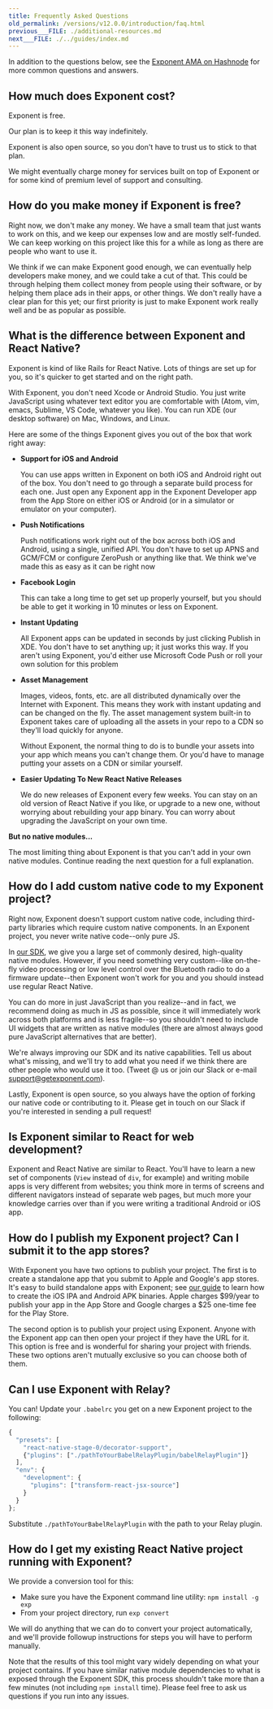 ```yaml
---
title: Frequently Asked Questions
old_permalink: /versions/v12.0.0/introduction/faq.html
previous___FILE: ./additional-resources.md
next___FILE: ./../guides/index.md
---
```


In addition to the questions below, see the [Exponent AMA on Hashnode](https://hashnode.com/ama/with-exponent-ciw1qxry118wl4353o9kxaowl#ciw43q029007fxr53pkuftwhu) for more common questions and answers.

## How much does Exponent cost?

Exponent is free.

Our plan is to keep it this way indefinitely.

Exponent is also open source, so you don't have to trust us to stick to that plan.

We might eventually charge money for services built on top of Exponent or for some kind of premium level of support and consulting.

## How do you make money if Exponent is free?

Right now, we don't make any money. We have a small team that just wants to work on this, and we keep our expenses low and are mostly self-funded. We can keep working on this project like this for a while as long as there are people who want to use it.

We think if we can make Exponent good enough, we can eventually help developers make money, and we could take a cut of that. This could be through helping them collect money from people using their software, or by helping them place ads in their apps, or other things. We don't really have a clear plan for this yet; our first priority is just to make Exponent work really well and be as popular as possible.

## What is the difference between Exponent and React Native?

Exponent is kind of like Rails for React Native. Lots of things are set up for you, so it's quicker to get started and on the right path.

With Exponent, you don't need Xcode or Android Studio. You just write JavaScript using whatever text editor you are comfortable with (Atom, vim, emacs, Sublime, VS Code, whatever you like). You can run XDE (our desktop software) on Mac, Windows, and Linux.

Here are some of the things Exponent gives you out of the box that work right away:

-   **Support for iOS and Android**

    You can use apps written in Exponent on both iOS and Android right out of the box. You don't need to go through a separate build process for each one. Just open any Exponent app in the Exponent Developer app from the App Store on either iOS or Android (or in a simulator or emulator on your computer).

-   **Push Notifications**

    Push notifications work right out of the box across both iOS and Android, using a single, unified API. You don't have to set up APNS and GCM/FCM or configure ZeroPush or anything like that. We think we've made this as easy as it can be right now

-   **Facebook Login**

    This can take a long time to get set up properly yourself, but you should be able to get it working in 10 minutes or less on Exponent.

-   **Instant Updating**

    All Exponent apps can be updated in seconds by just clicking Publish in XDE. You don't have to set anything up; it just works this way. If you aren't using Exponent, you'd either use Microsoft Code Push or roll your own solution for this problem

-   **Asset Management**

    Images, videos, fonts, etc. are all distributed dynamically over the Internet with Exponent. This means they work with instant updating and can be changed on the fly. The asset management system built-in to Exponent takes care of uploading all the assets in your repo to a CDN so they'll load quickly for anyone.

    Without Exponent, the normal thing to do is to bundle your assets into your app which means you can't change them. Or you'd have to manage putting your assets on a CDN or similar yourself.

-   **Easier Updating To New React Native Releases**

    We do new releases of Exponent every few weeks. You can stay on an old version of React Native if you like, or upgrade to a new one, without worrying about rebuilding your app binary. You can worry about upgrading the JavaScript on your own time.

**But no native modules...**

The most limiting thing about Exponent is that you can't add in your own native modules. Continue reading the next question for a full explanation.

## How do I add custom native code to my Exponent project?

Right now, Exponent doesn't support custom native code, including third-party libraries which require custom native components. In an Exponent project, you never write native code--only pure JS.

In [our SDK](/versions/v14.0.0/sdk/index#exponent-sdk), we give you a large set of commonly desired, high-quality native modules. However, if you need something very custom--like on-the-fly video processing or low level control over the Bluetooth radio to do a firmware update--then Exponent won't work for you and you should instead use regular React Native.

You can do more in just JavaScript than you realize--and in fact, we recommend doing as much in JS as possible, since it will immediately work across both platforms and is less fragile--so you shouldn't need to include UI widgets that are written as native modules (there are almost always good pure JavaScript alternatives that are better).

We're always improving our SDK and its native capabilities. Tell us about what's missing, and we'll try to add what you need if we think there are other people who would use it too. (Tweet @ us or join our Slack or e-mail [support@getexponent.com](mailto:support%40getexponent.com)).

Lastly, Exponent is open source, so you always have the option of forking our native code or contributing to it. Please get in touch on our Slack if you're interested in sending a pull request!

## Is Exponent similar to React for web development?

Exponent and React Native are similar to React. You'll have to learn a new set of components (`View` instead of `div`, for example) and writing mobile apps is very different from websites; you think more in terms of screens and different navigators instead of separate web pages, but much more your knowledge carries over than if you were writing a traditional Android or iOS app.

## How do I publish my Exponent project? Can I submit it to the app stores?

With Exponent you have two options to publish your project. The first is to create a standalone app that you submit to Apple and Google's app stores. It's easy to build standalone apps with Exponent; see [our guide](/versions/v14.0.0/guides/building-standalone-apps#building-standalone-apps) to learn how to create the iOS IPA and Android APK binaries. Apple charges $99/year to publish your app in the App Store and Google charges a $25 one-time fee for the Play Store.

The second option is to publish your project using Exponent. Anyone with the Exponent app can then open your project if they have the URL for it. This option is free and is wonderful for sharing your project with friends. These two options aren't mutually exclusive so you can choose both of them.

## Can I use Exponent with Relay?

You can! Update your `.babelrc` you get on a new Exponent project to the following:

```javascript
{
  "presets": [
    "react-native-stage-0/decorator-support",
    {"plugins": ["./pathToYourBabelRelayPlugin/babelRelayPlugin"]}
  ],
  "env": {
    "development": {
      "plugins": ["transform-react-jsx-source"]
    }
  }
};
```

Substitute `./pathToYourBabelRelayPlugin` with the path to your Relay plugin.

## How do I get my existing React Native project running with Exponent?

We provide a conversion tool for this:

-   Make sure you have the Exponent command line utility: `npm install -g exp`
-   From your project directory, run `exp convert`

We will do anything that we can do to convert your project automatically, and we'll provide followup instructions for steps you will have to perform manually.

Note that the results of this tool might vary widely depending on what your project contains. If you have similar native module dependencies to what is exposed through the Exponent SDK, this process shouldn't take more than a few minutes (not including `npm install` time). Please feel free to ask us questions if you run into any issues.
